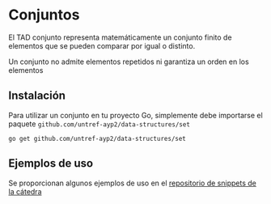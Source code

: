 # Conjuntos

El TAD conjunto representa matemáticamente un conjunto finito de elementos que
se pueden comparar por igual o distinto.

Un conjunto no admite elementos repetidos ni garantiza un orden en los elementos

## Instalación

Para utilizar un conjunto en tu proyecto Go, simplemente debe importarse el paquete `github.com/untref-ayp2/data-structures/set`

```shell
go get github.com/untref-ayp2/data-structures/set
```

## Ejemplos de uso
Se proporcionan algunos ejemplos de uso en el [repositorio de snippets de la cátedra](https://github.com/untref-ayp2/snippets)
